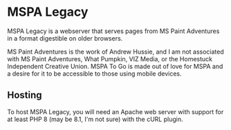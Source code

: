 # MSPA Legacy

MSPA Legacy is a webserver that serves pages from MS Paint Adventures in a format
digestible on older browsers.

MS Paint Adventures is the work of Andrew Hussie, and I am not associated with MS Paint Adventures,
What Pumpkin, VIZ Media, or the Homestuck Independent Creative Union. MSPA To Go is made out of love
for MSPA and a desire for it to be accessible to those using mobile devices.

## Hosting
To host MSPA Legacy, you will need an Apache web server with support for at least PHP 8 (may be 8.1, I'm
not sure) with the cURL plugin.